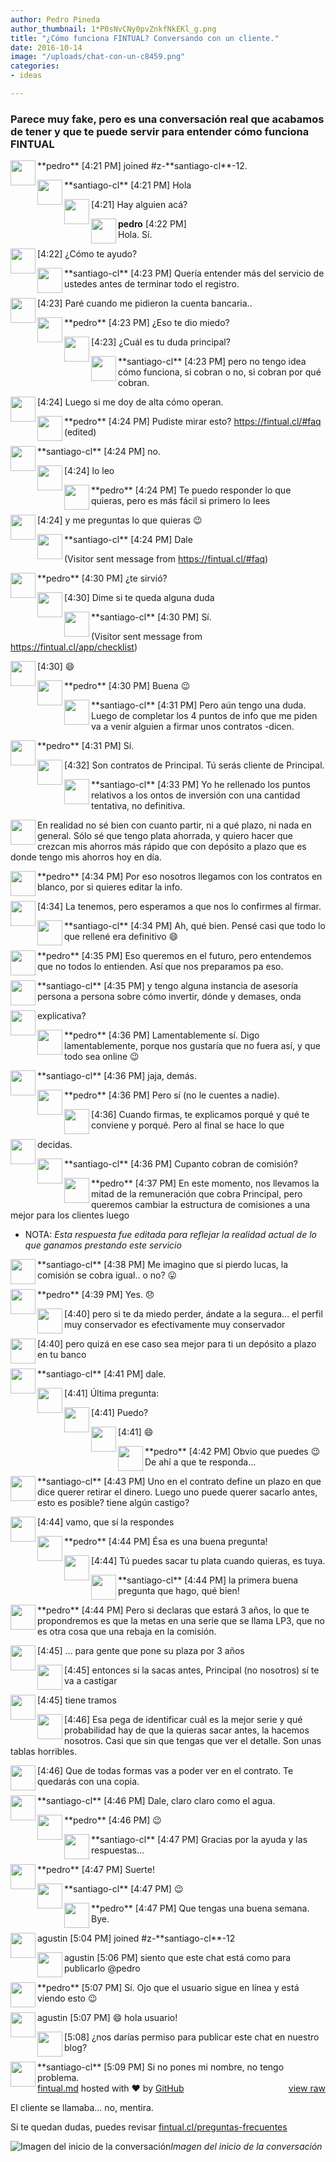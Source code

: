 ```yaml
---
author: Pedro Pineda
author_thumbnail: 1*P0sNvCNy0pvZnkfNkEKl_g.png
title: "¿Cómo funciona FINTUAL? Conversando con un cliente."
date: 2016-10-14
image: "/uploads/chat-con-un-c8459.png"
categories:
- ideas

---
```


### Parece muy fake, pero es una conversación real que acabamos de tener y que te puede servir para entender cómo funciona FINTUAL


<div id="gist41911950" class="gist">
<div class="gist-file">
<div class="gist-data">
<div class="js-gist-file-update-container js-task-list-container file-box">
<div id="file-fintual-md" class="file">
<div id="readme" class="readme blob instapaper_body js-code-block-container">
<article class="markdown-body entry-content" itemprop="text"><p><a target="_blank" rel="noopener noreferrer" href="https://gist.githubusercontent.com/agustinf/1fd54fab3dce2bb78dd29d53eceb665f/raw/bfcedd1f5db91b099cab7b1e26114f2c0eb8288b/pedro.png"><img align="left" src="https://gist.githubusercontent.com/agustinf/1fd54fab3dce2bb78dd29d53eceb665f/raw/bfcedd1f5db91b099cab7b1e26114f2c0eb8288b/pedro.png" width="40px" style="max-width:100%;"></a></p>
**pedro**	[4:21 PM]  
joined #z-**santiago-cl**-12.
<p><a target="_blank" rel="noopener noreferrer" href="https://gist.githubusercontent.com/agustinf/1fd54fab3dce2bb78dd29d53eceb665f/raw/0a25a83f0d9bae8a897dd464a02dcd090532b7f2/flag.png"><img align="left" src="https://gist.githubusercontent.com/agustinf/1fd54fab3dce2bb78dd29d53eceb665f/raw/0a25a83f0d9bae8a897dd464a02dcd090532b7f2/flag.png" width="40px" style="max-width:100%;"></a></p>
**santiago-cl** [4:21 PM]  
Hola
<p><a target="_blank" rel="noopener noreferrer" href="https://gist.githubusercontent.com/agustinf/1fd54fab3dce2bb78dd29d53eceb665f/raw/3375f49155d5d274253585eaf2346e29acebe1b0/transparent.png"><img align="left" src="https://gist.githubusercontent.com/agustinf/1fd54fab3dce2bb78dd29d53eceb665f/raw/3375f49155d5d274253585eaf2346e29acebe1b0/transparent.png" width="40px" style="max-width:100%;"></a></p>
[4:21]  
Hay alguien acá?
<p><a target="_blank" rel="noopener noreferrer" href="https://gist.githubusercontent.com/agustinf/1fd54fab3dce2bb78dd29d53eceb665f/raw/bfcedd1f5db91b099cab7b1e26114f2c0eb8288b/pedro.png"><img align="left" src="https://gist.githubusercontent.com/agustinf/1fd54fab3dce2bb78dd29d53eceb665f/raw/bfcedd1f5db91b099cab7b1e26114f2c0eb8288b/pedro.png" width="40px" style="max-width:100%;"></a><strong>pedro</strong>	[4:22 PM]<br>
Hola. Sí.</p>
<p><a target="_blank" rel="noopener noreferrer" href="https://gist.githubusercontent.com/agustinf/1fd54fab3dce2bb78dd29d53eceb665f/raw/3375f49155d5d274253585eaf2346e29acebe1b0/transparent.png"><img align="left" src="https://gist.githubusercontent.com/agustinf/1fd54fab3dce2bb78dd29d53eceb665f/raw/3375f49155d5d274253585eaf2346e29acebe1b0/transparent.png" width="40px" style="max-width:100%;"></a></p>
[4:22]  
¿Cómo te ayudo?
<p><a target="_blank" rel="noopener noreferrer" href="https://gist.githubusercontent.com/agustinf/1fd54fab3dce2bb78dd29d53eceb665f/raw/0a25a83f0d9bae8a897dd464a02dcd090532b7f2/flag.png"><img align="left" src="https://gist.githubusercontent.com/agustinf/1fd54fab3dce2bb78dd29d53eceb665f/raw/0a25a83f0d9bae8a897dd464a02dcd090532b7f2/flag.png" width="40px" style="max-width:100%;"></a></p>
**santiago-cl** [4:23 PM]  
Quería entender más del servicio de ustedes antes de terminar todo el registro.
<p><a target="_blank" rel="noopener noreferrer" href="https://gist.githubusercontent.com/agustinf/1fd54fab3dce2bb78dd29d53eceb665f/raw/3375f49155d5d274253585eaf2346e29acebe1b0/transparent.png"><img align="left" src="https://gist.githubusercontent.com/agustinf/1fd54fab3dce2bb78dd29d53eceb665f/raw/3375f49155d5d274253585eaf2346e29acebe1b0/transparent.png" width="40px" style="max-width:100%;"></a></p>
[4:23]  
Paré cuando me pidieron la cuenta bancaria..
<p><a target="_blank" rel="noopener noreferrer" href="https://gist.githubusercontent.com/agustinf/1fd54fab3dce2bb78dd29d53eceb665f/raw/bfcedd1f5db91b099cab7b1e26114f2c0eb8288b/pedro.png"><img align="left" src="https://gist.githubusercontent.com/agustinf/1fd54fab3dce2bb78dd29d53eceb665f/raw/bfcedd1f5db91b099cab7b1e26114f2c0eb8288b/pedro.png" width="40px" style="max-width:100%;"></a></p>
**pedro**	[4:23 PM]  
¿Eso te dio miedo?
<p><a target="_blank" rel="noopener noreferrer" href="https://gist.githubusercontent.com/agustinf/1fd54fab3dce2bb78dd29d53eceb665f/raw/3375f49155d5d274253585eaf2346e29acebe1b0/transparent.png"><img align="left" src="https://gist.githubusercontent.com/agustinf/1fd54fab3dce2bb78dd29d53eceb665f/raw/3375f49155d5d274253585eaf2346e29acebe1b0/transparent.png" width="40px" style="max-width:100%;"></a></p>
[4:23]  
¿Cuál es tu duda principal?
<p><a target="_blank" rel="noopener noreferrer" href="https://gist.githubusercontent.com/agustinf/1fd54fab3dce2bb78dd29d53eceb665f/raw/0a25a83f0d9bae8a897dd464a02dcd090532b7f2/flag.png"><img align="left" src="https://gist.githubusercontent.com/agustinf/1fd54fab3dce2bb78dd29d53eceb665f/raw/0a25a83f0d9bae8a897dd464a02dcd090532b7f2/flag.png" width="40px" style="max-width:100%;"></a></p>
**santiago-cl** [4:23 PM]  
pero no tengo idea cómo funciona, si cobran o no, si cobran por qué cobran.
<p><a target="_blank" rel="noopener noreferrer" href="https://gist.githubusercontent.com/agustinf/1fd54fab3dce2bb78dd29d53eceb665f/raw/3375f49155d5d274253585eaf2346e29acebe1b0/transparent.png"><img align="left" src="https://gist.githubusercontent.com/agustinf/1fd54fab3dce2bb78dd29d53eceb665f/raw/3375f49155d5d274253585eaf2346e29acebe1b0/transparent.png" width="40px" style="max-width:100%;"></a></p>
[4:24]  
Luego si me doy de alta cómo operan.
<p><a target="_blank" rel="noopener noreferrer" href="https://gist.githubusercontent.com/agustinf/1fd54fab3dce2bb78dd29d53eceb665f/raw/bfcedd1f5db91b099cab7b1e26114f2c0eb8288b/pedro.png"><img align="left" src="https://gist.githubusercontent.com/agustinf/1fd54fab3dce2bb78dd29d53eceb665f/raw/bfcedd1f5db91b099cab7b1e26114f2c0eb8288b/pedro.png" width="40px" style="max-width:100%;"></a></p>
**pedro**	[4:24 PM]  
Pudiste mirar esto? <a href="https://fintual.cl/#faq" rel="nofollow">https://fintual.cl/#faq</a> (edited)
<p><a target="_blank" rel="noopener noreferrer" href="https://gist.githubusercontent.com/agustinf/1fd54fab3dce2bb78dd29d53eceb665f/raw/0a25a83f0d9bae8a897dd464a02dcd090532b7f2/flag.png"><img align="left" src="https://gist.githubusercontent.com/agustinf/1fd54fab3dce2bb78dd29d53eceb665f/raw/0a25a83f0d9bae8a897dd464a02dcd090532b7f2/flag.png" width="40px" style="max-width:100%;"></a></p>
**santiago-cl** [4:24 PM]  
no.
<p><a target="_blank" rel="noopener noreferrer" href="https://gist.githubusercontent.com/agustinf/1fd54fab3dce2bb78dd29d53eceb665f/raw/3375f49155d5d274253585eaf2346e29acebe1b0/transparent.png"><img align="left" src="https://gist.githubusercontent.com/agustinf/1fd54fab3dce2bb78dd29d53eceb665f/raw/3375f49155d5d274253585eaf2346e29acebe1b0/transparent.png" width="40px" style="max-width:100%;"></a></p>
[4:24]  
lo leo
<p><a target="_blank" rel="noopener noreferrer" href="https://gist.githubusercontent.com/agustinf/1fd54fab3dce2bb78dd29d53eceb665f/raw/bfcedd1f5db91b099cab7b1e26114f2c0eb8288b/pedro.png"><img align="left" src="https://gist.githubusercontent.com/agustinf/1fd54fab3dce2bb78dd29d53eceb665f/raw/bfcedd1f5db91b099cab7b1e26114f2c0eb8288b/pedro.png" width="40px" style="max-width:100%;"></a></p>
**pedro**	[4:24 PM]  
Te puedo responder lo que quieras, pero es más fácil si primero lo lees
<p><a target="_blank" rel="noopener noreferrer" href="https://gist.githubusercontent.com/agustinf/1fd54fab3dce2bb78dd29d53eceb665f/raw/3375f49155d5d274253585eaf2346e29acebe1b0/transparent.png"><img align="left" src="https://gist.githubusercontent.com/agustinf/1fd54fab3dce2bb78dd29d53eceb665f/raw/3375f49155d5d274253585eaf2346e29acebe1b0/transparent.png" width="40px" style="max-width:100%;"></a></p>
[4:24]  
y me preguntas lo que quieras <g-emoji class="g-emoji" alias="wink" fallback-src="https://github.githubassets.com/images/icons/emoji/unicode/1f609.png">😉</g-emoji>
<p><a target="_blank" rel="noopener noreferrer" href="https://gist.githubusercontent.com/agustinf/1fd54fab3dce2bb78dd29d53eceb665f/raw/0a25a83f0d9bae8a897dd464a02dcd090532b7f2/flag.png"><img align="left" src="https://gist.githubusercontent.com/agustinf/1fd54fab3dce2bb78dd29d53eceb665f/raw/0a25a83f0d9bae8a897dd464a02dcd090532b7f2/flag.png" width="40px" style="max-width:100%;"></a></p>
**santiago-cl** [4:24 PM]  
Dale
<p>(Visitor sent message from <a href="https://fintual.cl/#faq" rel="nofollow">https://fintual.cl/#faq</a>)</p>
<p><a target="_blank" rel="noopener noreferrer" href="https://gist.githubusercontent.com/agustinf/1fd54fab3dce2bb78dd29d53eceb665f/raw/bfcedd1f5db91b099cab7b1e26114f2c0eb8288b/pedro.png"><img align="left" src="https://gist.githubusercontent.com/agustinf/1fd54fab3dce2bb78dd29d53eceb665f/raw/bfcedd1f5db91b099cab7b1e26114f2c0eb8288b/pedro.png" width="40px" style="max-width:100%;"></a></p>
**pedro**	[4:30 PM]  
¿te sirvió?
<p><a target="_blank" rel="noopener noreferrer" href="https://gist.githubusercontent.com/agustinf/1fd54fab3dce2bb78dd29d53eceb665f/raw/3375f49155d5d274253585eaf2346e29acebe1b0/transparent.png"><img align="left" src="https://gist.githubusercontent.com/agustinf/1fd54fab3dce2bb78dd29d53eceb665f/raw/3375f49155d5d274253585eaf2346e29acebe1b0/transparent.png" width="40px" style="max-width:100%;"></a></p>
[4:30]  
Dime si te queda alguna duda
<p><a target="_blank" rel="noopener noreferrer" href="https://gist.githubusercontent.com/agustinf/1fd54fab3dce2bb78dd29d53eceb665f/raw/0a25a83f0d9bae8a897dd464a02dcd090532b7f2/flag.png"><img align="left" src="https://gist.githubusercontent.com/agustinf/1fd54fab3dce2bb78dd29d53eceb665f/raw/0a25a83f0d9bae8a897dd464a02dcd090532b7f2/flag.png" width="40px" style="max-width:100%;"></a></p>
**santiago-cl** [4:30 PM]  
Sí.
<p>(Visitor sent message from <a href="https://fintual.cl/app/checklist" rel="nofollow">https://fintual.cl/app/checklist</a>)</p>
<p><a target="_blank" rel="noopener noreferrer" href="https://gist.githubusercontent.com/agustinf/1fd54fab3dce2bb78dd29d53eceb665f/raw/3375f49155d5d274253585eaf2346e29acebe1b0/transparent.png"><img align="left" src="https://gist.githubusercontent.com/agustinf/1fd54fab3dce2bb78dd29d53eceb665f/raw/3375f49155d5d274253585eaf2346e29acebe1b0/transparent.png" width="40px" style="max-width:100%;"></a></p>
[4:30]  
<g-emoji class="g-emoji" alias="smile" fallback-src="https://github.githubassets.com/images/icons/emoji/unicode/1f604.png">😄</g-emoji>
<p><a target="_blank" rel="noopener noreferrer" href="https://gist.githubusercontent.com/agustinf/1fd54fab3dce2bb78dd29d53eceb665f/raw/bfcedd1f5db91b099cab7b1e26114f2c0eb8288b/pedro.png"><img align="left" src="https://gist.githubusercontent.com/agustinf/1fd54fab3dce2bb78dd29d53eceb665f/raw/bfcedd1f5db91b099cab7b1e26114f2c0eb8288b/pedro.png" width="40px" style="max-width:100%;"></a></p>
**pedro**	[4:30 PM]  
Buena <g-emoji class="g-emoji" alias="wink" fallback-src="https://github.githubassets.com/images/icons/emoji/unicode/1f609.png">😉</g-emoji>
<p><a target="_blank" rel="noopener noreferrer" href="https://gist.githubusercontent.com/agustinf/1fd54fab3dce2bb78dd29d53eceb665f/raw/0a25a83f0d9bae8a897dd464a02dcd090532b7f2/flag.png"><img align="left" src="https://gist.githubusercontent.com/agustinf/1fd54fab3dce2bb78dd29d53eceb665f/raw/0a25a83f0d9bae8a897dd464a02dcd090532b7f2/flag.png" width="40px" style="max-width:100%;"></a></p>
**santiago-cl** [4:31 PM]  
Pero aún tengo una duda. Luego de completar los 4 puntos de info que me piden va a venir alguien a firmar unos contratos -dicen.
<p><a target="_blank" rel="noopener noreferrer" href="https://gist.githubusercontent.com/agustinf/1fd54fab3dce2bb78dd29d53eceb665f/raw/bfcedd1f5db91b099cab7b1e26114f2c0eb8288b/pedro.png"><img align="left" src="https://gist.githubusercontent.com/agustinf/1fd54fab3dce2bb78dd29d53eceb665f/raw/bfcedd1f5db91b099cab7b1e26114f2c0eb8288b/pedro.png" width="40px" style="max-width:100%;"></a></p>
**pedro**	[4:31 PM]  
Sí.
<p><a target="_blank" rel="noopener noreferrer" href="https://gist.githubusercontent.com/agustinf/1fd54fab3dce2bb78dd29d53eceb665f/raw/3375f49155d5d274253585eaf2346e29acebe1b0/transparent.png"><img align="left" src="https://gist.githubusercontent.com/agustinf/1fd54fab3dce2bb78dd29d53eceb665f/raw/3375f49155d5d274253585eaf2346e29acebe1b0/transparent.png" width="40px" style="max-width:100%;"></a></p>
[4:32]  
Son contratos de Principal. Tú serás cliente de Principal.
<p><a target="_blank" rel="noopener noreferrer" href="https://gist.githubusercontent.com/agustinf/1fd54fab3dce2bb78dd29d53eceb665f/raw/0a25a83f0d9bae8a897dd464a02dcd090532b7f2/flag.png"><img align="left" src="https://gist.githubusercontent.com/agustinf/1fd54fab3dce2bb78dd29d53eceb665f/raw/0a25a83f0d9bae8a897dd464a02dcd090532b7f2/flag.png" width="40px" style="max-width:100%;"></a></p>
**santiago-cl** [4:33 PM]  
Yo he rellenado los puntos relativos a los ontos de inversión con una cantidad tentativa, no definitiva. <p><a target="_blank" rel="noopener noreferrer" href="https://gist.githubusercontent.com/agustinf/1fd54fab3dce2bb78dd29d53eceb665f/raw/3375f49155d5d274253585eaf2346e29acebe1b0/transparent.png"><img align="left" src="https://gist.githubusercontent.com/agustinf/1fd54fab3dce2bb78dd29d53eceb665f/raw/3375f49155d5d274253585eaf2346e29acebe1b0/transparent.png" width="40px" style="max-width:100%;"></a></p>
En realidad no sé bien con cuanto partir, ni a qué plazo, ni nada en general. Sólo sé que tengo plata ahorrada, y quiero hacer que crezcan mis ahorros más rápido que con depósito a plazo que es donde tengo mis ahorros hoy en día.
<p><a target="_blank" rel="noopener noreferrer" href="https://gist.githubusercontent.com/agustinf/1fd54fab3dce2bb78dd29d53eceb665f/raw/bfcedd1f5db91b099cab7b1e26114f2c0eb8288b/pedro.png"><img align="left" src="https://gist.githubusercontent.com/agustinf/1fd54fab3dce2bb78dd29d53eceb665f/raw/bfcedd1f5db91b099cab7b1e26114f2c0eb8288b/pedro.png" width="40px" style="max-width:100%;"></a></p>
**pedro**	[4:34 PM]  
Por eso nosotros llegamos con los contratos en blanco, por si quieres editar la info.
<p><a target="_blank" rel="noopener noreferrer" href="https://gist.githubusercontent.com/agustinf/1fd54fab3dce2bb78dd29d53eceb665f/raw/3375f49155d5d274253585eaf2346e29acebe1b0/transparent.png"><img align="left" src="https://gist.githubusercontent.com/agustinf/1fd54fab3dce2bb78dd29d53eceb665f/raw/3375f49155d5d274253585eaf2346e29acebe1b0/transparent.png" width="40px" style="max-width:100%;"></a></p>
[4:34]  
La tenemos, pero esperamos a que nos lo confirmes al firmar.
<p><a target="_blank" rel="noopener noreferrer" href="https://gist.githubusercontent.com/agustinf/1fd54fab3dce2bb78dd29d53eceb665f/raw/0a25a83f0d9bae8a897dd464a02dcd090532b7f2/flag.png"><img align="left" src="https://gist.githubusercontent.com/agustinf/1fd54fab3dce2bb78dd29d53eceb665f/raw/0a25a83f0d9bae8a897dd464a02dcd090532b7f2/flag.png" width="40px" style="max-width:100%;"></a></p>
**santiago-cl** [4:34 PM]  
Ah, qué bien. Pensé casi que todo lo que rellené era definitivo <g-emoji class="g-emoji" alias="smile" fallback-src="https://github.githubassets.com/images/icons/emoji/unicode/1f604.png">😄</g-emoji>
<p><a target="_blank" rel="noopener noreferrer" href="https://gist.githubusercontent.com/agustinf/1fd54fab3dce2bb78dd29d53eceb665f/raw/bfcedd1f5db91b099cab7b1e26114f2c0eb8288b/pedro.png"><img align="left" src="https://gist.githubusercontent.com/agustinf/1fd54fab3dce2bb78dd29d53eceb665f/raw/bfcedd1f5db91b099cab7b1e26114f2c0eb8288b/pedro.png" width="40px" style="max-width:100%;"></a></p>
**pedro**	[4:35 PM]  
Eso queremos en el futuro, pero entendemos que no todos lo entienden. Así que nos preparamos pa eso.
<p><a target="_blank" rel="noopener noreferrer" href="https://gist.githubusercontent.com/agustinf/1fd54fab3dce2bb78dd29d53eceb665f/raw/0a25a83f0d9bae8a897dd464a02dcd090532b7f2/flag.png"><img align="left" src="https://gist.githubusercontent.com/agustinf/1fd54fab3dce2bb78dd29d53eceb665f/raw/0a25a83f0d9bae8a897dd464a02dcd090532b7f2/flag.png" width="40px" style="max-width:100%;"></a></p>
**santiago-cl** [4:35 PM]  
y tengo alguna instancia de asesoría persona a persona sobre cómo invertir, dónde y demases, onda <p><a target="_blank" rel="noopener noreferrer" href="https://gist.githubusercontent.com/agustinf/1fd54fab3dce2bb78dd29d53eceb665f/raw/3375f49155d5d274253585eaf2346e29acebe1b0/transparent.png"><img align="left" src="https://gist.githubusercontent.com/agustinf/1fd54fab3dce2bb78dd29d53eceb665f/raw/3375f49155d5d274253585eaf2346e29acebe1b0/transparent.png" width="40px" style="max-width:100%;"></a></p>explicativa?
<p><a target="_blank" rel="noopener noreferrer" href="https://gist.githubusercontent.com/agustinf/1fd54fab3dce2bb78dd29d53eceb665f/raw/bfcedd1f5db91b099cab7b1e26114f2c0eb8288b/pedro.png"><img align="left" src="https://gist.githubusercontent.com/agustinf/1fd54fab3dce2bb78dd29d53eceb665f/raw/bfcedd1f5db91b099cab7b1e26114f2c0eb8288b/pedro.png" width="40px" style="max-width:100%;"></a></p>
**pedro**	[4:36 PM]  
Lamentablemente sí.
Digo lamentablemente, porque nos gustaría que no fuera así, y que todo sea online <g-emoji class="g-emoji" alias="wink" fallback-src="https://github.githubassets.com/images/icons/emoji/unicode/1f609.png">😉</g-emoji>
<p><a target="_blank" rel="noopener noreferrer" href="https://gist.githubusercontent.com/agustinf/1fd54fab3dce2bb78dd29d53eceb665f/raw/0a25a83f0d9bae8a897dd464a02dcd090532b7f2/flag.png"><img align="left" src="https://gist.githubusercontent.com/agustinf/1fd54fab3dce2bb78dd29d53eceb665f/raw/0a25a83f0d9bae8a897dd464a02dcd090532b7f2/flag.png" width="40px" style="max-width:100%;"></a></p>
**santiago-cl** [4:36 PM]  
jaja, demás.
<p><a target="_blank" rel="noopener noreferrer" href="https://gist.githubusercontent.com/agustinf/1fd54fab3dce2bb78dd29d53eceb665f/raw/bfcedd1f5db91b099cab7b1e26114f2c0eb8288b/pedro.png"><img align="left" src="https://gist.githubusercontent.com/agustinf/1fd54fab3dce2bb78dd29d53eceb665f/raw/bfcedd1f5db91b099cab7b1e26114f2c0eb8288b/pedro.png" width="40px" style="max-width:100%;"></a></p>
**pedro**	[4:36 PM]  
Pero sí (no le cuentes a nadie).
<p><a target="_blank" rel="noopener noreferrer" href="https://gist.githubusercontent.com/agustinf/1fd54fab3dce2bb78dd29d53eceb665f/raw/3375f49155d5d274253585eaf2346e29acebe1b0/transparent.png"><img align="left" src="https://gist.githubusercontent.com/agustinf/1fd54fab3dce2bb78dd29d53eceb665f/raw/3375f49155d5d274253585eaf2346e29acebe1b0/transparent.png" width="40px" style="max-width:100%;"></a></p>
[4:36]  
Cuando firmas, te explicamos porqué y qué te conviene y porqué. Pero al final se hace lo que <p><a target="_blank" rel="noopener noreferrer" href="https://gist.githubusercontent.com/agustinf/1fd54fab3dce2bb78dd29d53eceb665f/raw/3375f49155d5d274253585eaf2346e29acebe1b0/transparent.png"><img align="left" src="https://gist.githubusercontent.com/agustinf/1fd54fab3dce2bb78dd29d53eceb665f/raw/3375f49155d5d274253585eaf2346e29acebe1b0/transparent.png" width="40px" style="max-width:100%;"></a></p>decidas.
<p><a target="_blank" rel="noopener noreferrer" href="https://gist.githubusercontent.com/agustinf/1fd54fab3dce2bb78dd29d53eceb665f/raw/0a25a83f0d9bae8a897dd464a02dcd090532b7f2/flag.png"><img align="left" src="https://gist.githubusercontent.com/agustinf/1fd54fab3dce2bb78dd29d53eceb665f/raw/0a25a83f0d9bae8a897dd464a02dcd090532b7f2/flag.png" width="40px" style="max-width:100%;"></a></p>
**santiago-cl** [4:36 PM]  
Cupanto cobran de comisión?
<p><a target="_blank" rel="noopener noreferrer" href="https://gist.githubusercontent.com/agustinf/1fd54fab3dce2bb78dd29d53eceb665f/raw/bfcedd1f5db91b099cab7b1e26114f2c0eb8288b/pedro.png"><img align="left" src="https://gist.githubusercontent.com/agustinf/1fd54fab3dce2bb78dd29d53eceb665f/raw/bfcedd1f5db91b099cab7b1e26114f2c0eb8288b/pedro.png" width="40px" style="max-width:100%;"></a></p>
**pedro**	[4:37 PM]  
En este momento, nos llevamos la mitad de la remuneración que cobra Principal, pero queremos cambiar la estructura de comisiones a una mejor para los clientes luego
<ul>
<li>NOTA: <em>Esta respuesta fue editada para reflejar la realidad actual de lo que ganamos prestando este servicio</em></li>
</ul>
<p><a target="_blank" rel="noopener noreferrer" href="https://gist.githubusercontent.com/agustinf/1fd54fab3dce2bb78dd29d53eceb665f/raw/0a25a83f0d9bae8a897dd464a02dcd090532b7f2/flag.png"><img align="left" src="https://gist.githubusercontent.com/agustinf/1fd54fab3dce2bb78dd29d53eceb665f/raw/0a25a83f0d9bae8a897dd464a02dcd090532b7f2/flag.png" width="40px" style="max-width:100%;"></a></p>
**santiago-cl** [4:38 PM]  
Me imagino que si pierdo lucas, la comisión se cobra igual.. o no? <g-emoji class="g-emoji" alias="stuck_out_tongue" fallback-src="https://github.githubassets.com/images/icons/emoji/unicode/1f61b.png">😛</g-emoji>
<p><a target="_blank" rel="noopener noreferrer" href="https://gist.githubusercontent.com/agustinf/1fd54fab3dce2bb78dd29d53eceb665f/raw/bfcedd1f5db91b099cab7b1e26114f2c0eb8288b/pedro.png"><img align="left" src="https://gist.githubusercontent.com/agustinf/1fd54fab3dce2bb78dd29d53eceb665f/raw/bfcedd1f5db91b099cab7b1e26114f2c0eb8288b/pedro.png" width="40px" style="max-width:100%;"></a></p>
**pedro**	[4:39 PM]  
Yes. <g-emoji class="g-emoji" alias="disappointed" fallback-src="https://github.githubassets.com/images/icons/emoji/unicode/1f61e.png">😞</g-emoji>
<p><a target="_blank" rel="noopener noreferrer" href="https://gist.githubusercontent.com/agustinf/1fd54fab3dce2bb78dd29d53eceb665f/raw/3375f49155d5d274253585eaf2346e29acebe1b0/transparent.png"><img align="left" src="https://gist.githubusercontent.com/agustinf/1fd54fab3dce2bb78dd29d53eceb665f/raw/3375f49155d5d274253585eaf2346e29acebe1b0/transparent.png" width="40px" style="max-width:100%;"></a></p>
[4:40]  
pero si te da miedo perder, ándate a la segura... el perfil muy conservador es efectivamente muy conservador
<p><a target="_blank" rel="noopener noreferrer" href="https://gist.githubusercontent.com/agustinf/1fd54fab3dce2bb78dd29d53eceb665f/raw/3375f49155d5d274253585eaf2346e29acebe1b0/transparent.png"><img align="left" src="https://gist.githubusercontent.com/agustinf/1fd54fab3dce2bb78dd29d53eceb665f/raw/3375f49155d5d274253585eaf2346e29acebe1b0/transparent.png" width="40px" style="max-width:100%;"></a></p>
[4:40]  
pero quizá en ese caso sea mejor para ti un depósito a plazo en tu banco
<p><a target="_blank" rel="noopener noreferrer" href="https://gist.githubusercontent.com/agustinf/1fd54fab3dce2bb78dd29d53eceb665f/raw/0a25a83f0d9bae8a897dd464a02dcd090532b7f2/flag.png"><img align="left" src="https://gist.githubusercontent.com/agustinf/1fd54fab3dce2bb78dd29d53eceb665f/raw/0a25a83f0d9bae8a897dd464a02dcd090532b7f2/flag.png" width="40px" style="max-width:100%;"></a></p>
**santiago-cl** [4:41 PM]  
dale.
<p><a target="_blank" rel="noopener noreferrer" href="https://gist.githubusercontent.com/agustinf/1fd54fab3dce2bb78dd29d53eceb665f/raw/3375f49155d5d274253585eaf2346e29acebe1b0/transparent.png"><img align="left" src="https://gist.githubusercontent.com/agustinf/1fd54fab3dce2bb78dd29d53eceb665f/raw/3375f49155d5d274253585eaf2346e29acebe1b0/transparent.png" width="40px" style="max-width:100%;"></a></p>
[4:41]  
Última pregunta:
<p><a target="_blank" rel="noopener noreferrer" href="https://gist.githubusercontent.com/agustinf/1fd54fab3dce2bb78dd29d53eceb665f/raw/3375f49155d5d274253585eaf2346e29acebe1b0/transparent.png"><img align="left" src="https://gist.githubusercontent.com/agustinf/1fd54fab3dce2bb78dd29d53eceb665f/raw/3375f49155d5d274253585eaf2346e29acebe1b0/transparent.png" width="40px" style="max-width:100%;"></a></p>
[4:41]  
Puedo?
<p><a target="_blank" rel="noopener noreferrer" href="https://gist.githubusercontent.com/agustinf/1fd54fab3dce2bb78dd29d53eceb665f/raw/3375f49155d5d274253585eaf2346e29acebe1b0/transparent.png"><img align="left" src="https://gist.githubusercontent.com/agustinf/1fd54fab3dce2bb78dd29d53eceb665f/raw/3375f49155d5d274253585eaf2346e29acebe1b0/transparent.png" width="40px" style="max-width:100%;"></a></p>
[4:41]  
<g-emoji class="g-emoji" alias="smile" fallback-src="https://github.githubassets.com/images/icons/emoji/unicode/1f604.png">😄</g-emoji>
<p><a target="_blank" rel="noopener noreferrer" href="https://gist.githubusercontent.com/agustinf/1fd54fab3dce2bb78dd29d53eceb665f/raw/bfcedd1f5db91b099cab7b1e26114f2c0eb8288b/pedro.png"><img align="left" src="https://gist.githubusercontent.com/agustinf/1fd54fab3dce2bb78dd29d53eceb665f/raw/bfcedd1f5db91b099cab7b1e26114f2c0eb8288b/pedro.png" width="40px" style="max-width:100%;"></a></p>
**pedro**	[4:42 PM]  
Obvio que puedes <g-emoji class="g-emoji" alias="wink" fallback-src="https://github.githubassets.com/images/icons/emoji/unicode/1f609.png">😉</g-emoji>
De ahí a que te responda...
<p><a target="_blank" rel="noopener noreferrer" href="https://gist.githubusercontent.com/agustinf/1fd54fab3dce2bb78dd29d53eceb665f/raw/0a25a83f0d9bae8a897dd464a02dcd090532b7f2/flag.png"><img align="left" src="https://gist.githubusercontent.com/agustinf/1fd54fab3dce2bb78dd29d53eceb665f/raw/0a25a83f0d9bae8a897dd464a02dcd090532b7f2/flag.png" width="40px" style="max-width:100%;"></a></p>
**santiago-cl** [4:43 PM]  
Uno en el contrato define un plazo en que dice querer retirar el dinero. Luego uno puede querer sacarlo antes, esto es posible? tiene algún castigo?
<p><a target="_blank" rel="noopener noreferrer" href="https://gist.githubusercontent.com/agustinf/1fd54fab3dce2bb78dd29d53eceb665f/raw/3375f49155d5d274253585eaf2346e29acebe1b0/transparent.png"><img align="left" src="https://gist.githubusercontent.com/agustinf/1fd54fab3dce2bb78dd29d53eceb665f/raw/3375f49155d5d274253585eaf2346e29acebe1b0/transparent.png" width="40px" style="max-width:100%;"></a></p>
[4:44]
vamo, que sí la respondes
<p><a target="_blank" rel="noopener noreferrer" href="https://gist.githubusercontent.com/agustinf/1fd54fab3dce2bb78dd29d53eceb665f/raw/bfcedd1f5db91b099cab7b1e26114f2c0eb8288b/pedro.png"><img align="left" src="https://gist.githubusercontent.com/agustinf/1fd54fab3dce2bb78dd29d53eceb665f/raw/bfcedd1f5db91b099cab7b1e26114f2c0eb8288b/pedro.png" width="40px" style="max-width:100%;"></a></p>
**pedro**	[4:44 PM]
Ésa es una buena pregunta!
<p><a target="_blank" rel="noopener noreferrer" href="https://gist.githubusercontent.com/agustinf/1fd54fab3dce2bb78dd29d53eceb665f/raw/3375f49155d5d274253585eaf2346e29acebe1b0/transparent.png"><img align="left" src="https://gist.githubusercontent.com/agustinf/1fd54fab3dce2bb78dd29d53eceb665f/raw/3375f49155d5d274253585eaf2346e29acebe1b0/transparent.png" width="40px" style="max-width:100%;"></a></p>
[4:44]  
Tú puedes sacar tu plata cuando quieras, es tuya.
<p><a target="_blank" rel="noopener noreferrer" href="https://gist.githubusercontent.com/agustinf/1fd54fab3dce2bb78dd29d53eceb665f/raw/0a25a83f0d9bae8a897dd464a02dcd090532b7f2/flag.png"><img align="left" src="https://gist.githubusercontent.com/agustinf/1fd54fab3dce2bb78dd29d53eceb665f/raw/0a25a83f0d9bae8a897dd464a02dcd090532b7f2/flag.png" width="40px" style="max-width:100%;"></a></p>
**santiago-cl** [4:44 PM]  
la primera buena pregunta que hago, qué bien!
<p><a target="_blank" rel="noopener noreferrer" href="https://gist.githubusercontent.com/agustinf/1fd54fab3dce2bb78dd29d53eceb665f/raw/bfcedd1f5db91b099cab7b1e26114f2c0eb8288b/pedro.png"><img align="left" src="https://gist.githubusercontent.com/agustinf/1fd54fab3dce2bb78dd29d53eceb665f/raw/bfcedd1f5db91b099cab7b1e26114f2c0eb8288b/pedro.png" width="40px" style="max-width:100%;"></a></p>
**pedro**	[4:44 PM]  
Pero si declaras que estará 3 años, lo que te propondremos es que la metas en una serie que se llama LP3, que no es otra cosa que una rebaja en la comisión.
<p><a target="_blank" rel="noopener noreferrer" href="https://gist.githubusercontent.com/agustinf/1fd54fab3dce2bb78dd29d53eceb665f/raw/3375f49155d5d274253585eaf2346e29acebe1b0/transparent.png"><img align="left" src="https://gist.githubusercontent.com/agustinf/1fd54fab3dce2bb78dd29d53eceb665f/raw/3375f49155d5d274253585eaf2346e29acebe1b0/transparent.png" width="40px" style="max-width:100%;"></a></p>
[4:45]  
... para gente que pone su plaza por 3 años
<p><a target="_blank" rel="noopener noreferrer" href="https://gist.githubusercontent.com/agustinf/1fd54fab3dce2bb78dd29d53eceb665f/raw/3375f49155d5d274253585eaf2346e29acebe1b0/transparent.png"><img align="left" src="https://gist.githubusercontent.com/agustinf/1fd54fab3dce2bb78dd29d53eceb665f/raw/3375f49155d5d274253585eaf2346e29acebe1b0/transparent.png" width="40px" style="max-width:100%;"></a></p>
[4:45]  
entonces si la sacas antes, Principal (no nosotros) sí te va a castigar
<p><a target="_blank" rel="noopener noreferrer" href="https://gist.githubusercontent.com/agustinf/1fd54fab3dce2bb78dd29d53eceb665f/raw/3375f49155d5d274253585eaf2346e29acebe1b0/transparent.png"><img align="left" src="https://gist.githubusercontent.com/agustinf/1fd54fab3dce2bb78dd29d53eceb665f/raw/3375f49155d5d274253585eaf2346e29acebe1b0/transparent.png" width="40px" style="max-width:100%;"></a></p>
[4:45]  
tiene tramos
<p><a target="_blank" rel="noopener noreferrer" href="https://gist.githubusercontent.com/agustinf/1fd54fab3dce2bb78dd29d53eceb665f/raw/3375f49155d5d274253585eaf2346e29acebe1b0/transparent.png"><img align="left" src="https://gist.githubusercontent.com/agustinf/1fd54fab3dce2bb78dd29d53eceb665f/raw/3375f49155d5d274253585eaf2346e29acebe1b0/transparent.png" width="40px" style="max-width:100%;"></a></p>
[4:46]  
Esa pega de identificar cuál es la mejor serie y qué probabilidad hay de que la quieras sacar antes, la hacemos nosotros. Casi que sin que tengas que ver el detalle. Son unas tablas horribles.
<p><a target="_blank" rel="noopener noreferrer" href="https://gist.githubusercontent.com/agustinf/1fd54fab3dce2bb78dd29d53eceb665f/raw/3375f49155d5d274253585eaf2346e29acebe1b0/transparent.png"><img align="left" src="https://gist.githubusercontent.com/agustinf/1fd54fab3dce2bb78dd29d53eceb665f/raw/3375f49155d5d274253585eaf2346e29acebe1b0/transparent.png" width="40px" style="max-width:100%;"></a></p>
[4:46]  
Que de todas formas vas a poder ver en el contrato. Te quedarás con una copia.
<p><a target="_blank" rel="noopener noreferrer" href="https://gist.githubusercontent.com/agustinf/1fd54fab3dce2bb78dd29d53eceb665f/raw/0a25a83f0d9bae8a897dd464a02dcd090532b7f2/flag.png"><img align="left" src="https://gist.githubusercontent.com/agustinf/1fd54fab3dce2bb78dd29d53eceb665f/raw/0a25a83f0d9bae8a897dd464a02dcd090532b7f2/flag.png" width="40px" style="max-width:100%;"></a></p>
**santiago-cl** [4:46 PM]  
Dale, claro claro como el agua.
<p><a target="_blank" rel="noopener noreferrer" href="https://gist.githubusercontent.com/agustinf/1fd54fab3dce2bb78dd29d53eceb665f/raw/bfcedd1f5db91b099cab7b1e26114f2c0eb8288b/pedro.png"><img align="left" src="https://gist.githubusercontent.com/agustinf/1fd54fab3dce2bb78dd29d53eceb665f/raw/bfcedd1f5db91b099cab7b1e26114f2c0eb8288b/pedro.png" width="40px" style="max-width:100%;"></a></p>
**pedro**	[4:46 PM]  
<g-emoji class="g-emoji" alias="wink" fallback-src="https://github.githubassets.com/images/icons/emoji/unicode/1f609.png">😉</g-emoji>
<p><a target="_blank" rel="noopener noreferrer" href="https://gist.githubusercontent.com/agustinf/1fd54fab3dce2bb78dd29d53eceb665f/raw/0a25a83f0d9bae8a897dd464a02dcd090532b7f2/flag.png"><img align="left" src="https://gist.githubusercontent.com/agustinf/1fd54fab3dce2bb78dd29d53eceb665f/raw/0a25a83f0d9bae8a897dd464a02dcd090532b7f2/flag.png" width="40px" style="max-width:100%;"></a></p>
**santiago-cl** [4:47 PM]  
Gracias por la ayuda y las respuestas...
<p><a target="_blank" rel="noopener noreferrer" href="https://gist.githubusercontent.com/agustinf/1fd54fab3dce2bb78dd29d53eceb665f/raw/bfcedd1f5db91b099cab7b1e26114f2c0eb8288b/pedro.png"><img align="left" src="https://gist.githubusercontent.com/agustinf/1fd54fab3dce2bb78dd29d53eceb665f/raw/bfcedd1f5db91b099cab7b1e26114f2c0eb8288b/pedro.png" width="40px" style="max-width:100%;"></a></p>
**pedro**	[4:47 PM]  
Suerte!
<p><a target="_blank" rel="noopener noreferrer" href="https://gist.githubusercontent.com/agustinf/1fd54fab3dce2bb78dd29d53eceb665f/raw/0a25a83f0d9bae8a897dd464a02dcd090532b7f2/flag.png"><img align="left" src="https://gist.githubusercontent.com/agustinf/1fd54fab3dce2bb78dd29d53eceb665f/raw/0a25a83f0d9bae8a897dd464a02dcd090532b7f2/flag.png" width="40px" style="max-width:100%;"></a></p>
**santiago-cl** [4:47 PM]  
<g-emoji class="g-emoji" alias="wink" fallback-src="https://github.githubassets.com/images/icons/emoji/unicode/1f609.png">😉</g-emoji>
<p><a target="_blank" rel="noopener noreferrer" href="https://gist.githubusercontent.com/agustinf/1fd54fab3dce2bb78dd29d53eceb665f/raw/bfcedd1f5db91b099cab7b1e26114f2c0eb8288b/pedro.png"><img align="left" src="https://gist.githubusercontent.com/agustinf/1fd54fab3dce2bb78dd29d53eceb665f/raw/bfcedd1f5db91b099cab7b1e26114f2c0eb8288b/pedro.png" width="40px" style="max-width:100%;"></a></p>
**pedro**	[4:47 PM]  
Que tengas una buena semana. Bye.
<p><a target="_blank" rel="noopener noreferrer" href="https://gist.githubusercontent.com/agustinf/1fd54fab3dce2bb78dd29d53eceb665f/raw/f432f1ca0ebf3d55ee59fd645855acde3c98d954/agustin.png"><img align="left" src="https://gist.githubusercontent.com/agustinf/1fd54fab3dce2bb78dd29d53eceb665f/raw/f432f1ca0ebf3d55ee59fd645855acde3c98d954/agustin.png" width="40px" style="max-width:100%;"></a></p>
agustin	[5:04 PM]  
joined #z-**santiago-cl**-12
<p><a target="_blank" rel="noopener noreferrer" href="https://gist.githubusercontent.com/agustinf/1fd54fab3dce2bb78dd29d53eceb665f/raw/f432f1ca0ebf3d55ee59fd645855acde3c98d954/agustin.png"><img align="left" src="https://gist.githubusercontent.com/agustinf/1fd54fab3dce2bb78dd29d53eceb665f/raw/f432f1ca0ebf3d55ee59fd645855acde3c98d954/agustin.png" width="40px" style="max-width:100%;"></a></p>
agustin	[5:06 PM]  
siento que este chat está como para publicarlo @pedro
<p><a target="_blank" rel="noopener noreferrer" href="https://gist.githubusercontent.com/agustinf/1fd54fab3dce2bb78dd29d53eceb665f/raw/bfcedd1f5db91b099cab7b1e26114f2c0eb8288b/pedro.png"><img align="left" src="https://gist.githubusercontent.com/agustinf/1fd54fab3dce2bb78dd29d53eceb665f/raw/bfcedd1f5db91b099cab7b1e26114f2c0eb8288b/pedro.png" width="40px" style="max-width:100%;"></a></p>
**pedro**	[5:07 PM]  
Sí. Ojo que el usuario sigue en línea y está viendo esto <g-emoji class="g-emoji" alias="wink" fallback-src="https://github.githubassets.com/images/icons/emoji/unicode/1f609.png">😉</g-emoji>
<p><a target="_blank" rel="noopener noreferrer" href="https://gist.githubusercontent.com/agustinf/1fd54fab3dce2bb78dd29d53eceb665f/raw/f432f1ca0ebf3d55ee59fd645855acde3c98d954/agustin.png"><img align="left" src="https://gist.githubusercontent.com/agustinf/1fd54fab3dce2bb78dd29d53eceb665f/raw/f432f1ca0ebf3d55ee59fd645855acde3c98d954/agustin.png" width="40px" style="max-width:100%;"></a></p>
agustin	[5:07 PM]  
<g-emoji class="g-emoji" alias="smile" fallback-src="https://github.githubassets.com/images/icons/emoji/unicode/1f604.png">😄</g-emoji> hola usuario!
<p><a target="_blank" rel="noopener noreferrer" href="https://gist.githubusercontent.com/agustinf/1fd54fab3dce2bb78dd29d53eceb665f/raw/f432f1ca0ebf3d55ee59fd645855acde3c98d954/agustin.png"><img align="left" src="https://gist.githubusercontent.com/agustinf/1fd54fab3dce2bb78dd29d53eceb665f/raw/f432f1ca0ebf3d55ee59fd645855acde3c98d954/agustin.png" width="40px" style="max-width:100%;"></a></p>
[5:08]  
¿nos darías permiso para publicar este chat en nuestro blog?
<p><a target="_blank" rel="noopener noreferrer" href="https://gist.githubusercontent.com/agustinf/1fd54fab3dce2bb78dd29d53eceb665f/raw/0a25a83f0d9bae8a897dd464a02dcd090532b7f2/flag.png"><img align="left" src="https://gist.githubusercontent.com/agustinf/1fd54fab3dce2bb78dd29d53eceb665f/raw/0a25a83f0d9bae8a897dd464a02dcd090532b7f2/flag.png" width="40px" style="max-width:100%;"></a></p>
**santiago-cl** [5:09 PM]  
Si no pones mi nombre, no tengo problema.
</article>
</div>
</div>
</div>
</div>
<div class="gist-meta">
<a href="https://gist.github.com/agustinf/eb219e3eaa8b9d94a0a846a5e7f5c879/raw/48173a935baa3d2bc22bd448d60c55a5b45cdde9/fintual.md" style="float:right">view raw</a>
<a href="https://gist.github.com/agustinf/eb219e3eaa8b9d94a0a846a5e7f5c879#file-fintual-md">fintual.md</a>
hosted with &#10084; by <a href="https://github.com">GitHub</a>
</div>
</div>
</div>



El cliente se llamaba… no, mentira.

Si te quedan dudas, puedes revisar [fintual.cl/preguntas-frecuentes](https://fintual.cl/preguntas-frecuentes)

![Imagen del inicio de la conversación](/uploads/chat-con-un-c8459.png)*Imagen del inicio de la conversación*
